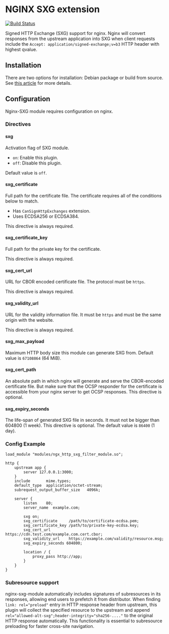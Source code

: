 # NGINX SXG extension

[![Build Status](https://travis-ci.org/google/nginx-sxg-module.svg?branch=master)](https://travis-ci.org/google/nginx-sxg-module)

Signed HTTP Exchange (SXG) support for nginx. Nginx will convert responses from
the upstream application into SXG when client requests include the `Accept:
application/signed-exchange;v=b3` HTTP header with highest qvalue.

## Installation

There are two options for installation: Debian package or build from source. See
[this article](https://web.dev/how-to-set-up-signed-http-exchanges/) for more
details.

## Configuration

Nginx-SXG module requires configuration on nginx.

### Directives

#### sxg

Activation flag of SXG module.

- `on`: Enable this plugin.
- `off`: Disable this plugin.

Default value is `off`.

#### sxg\_certificate

Full path for the certificate file. The certificate requires all of the
conditions below to match.

- Has `CanSignHttpExchanges` extension.
- Uses ECDSA256 or ECDSA384.

This directive is always required.

#### sxg\_certificate\_key

Full path for the private key for the certificate.

This directive is always required.

#### sxg\_cert\_url

URL for CBOR encoded certificate file. The protocol must be `https`.

This directive is always required.

#### sxg\_validity\_url

URL for the validity information file. It must be `https` and must be the same
origin with the website.

This directive is always required.

#### sxg\_max\_payload

Maximum HTTP body size this module can generate SXG from. Default value is
`67108864` (64 MiB).


#### sxg\_cert\_path

An absolute path in which nginx will generate and serve the CBOR-encoded certificate file.
But make sure that the OCSP responder for the certificate is accessible from your nginx server to get OCSP responses.
This directive is optional.

#### sxg\_expiry\_seconds

The life-span of generated SXG file in seconds.
It must not be bigger than 604800 (1 week).
This directive is optional.
The default value is `86400` (1 day).

### Config Example

```
load_module "modules/ngx_http_sxg_filter_module.so";

http {
    upstream app {
        server 127.0.0.1:3000;
    }
    include       mime.types;
    default_type  application/octet-stream;
    subrequest_output_buffer_size   4096k;

    server {
        listen    80;
        server_name  example.com;

        sxg on;
        sxg_certificate     /path/to/certificate-ecdsa.pem;
        sxg_certificate_key /path/to/private-key-ecdsa.key;
        sxg_cert_url        https://cdn.test.com/example.com.cert.cbor;
        sxg_validity_url    https://example.com/validity/resource.msg;
        sxg_expiry_seconds 604800;

        location / {
            proxy_pass http://app;
        }
    }
}
```

### Subresource support

nginx-sxg-module automatically includes signatures of subresources in its responses, allowing end users to prefetch it from distributor.
When finding `link: rel="preload"` entry in HTTP response header from upstream, this plugin will collect the specified resource to the upstream and append `rel="allowed-alt-sxg";header-integrity="sha256-...."` to the original HTTP response automatically.
This functionality is essential to subresource preloading for faster cross-site navigation.
